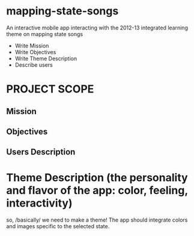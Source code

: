 mapping-state-songs
===================

An interactive mobile app interacting with the 2012-13 integrated learning theme on mapping state songs
* Write Mission
* Write Objectives
* Write Theme Description
* Describe users

# PROJECT SCOPE

Mission
----------
Objectives
----------
Users Description
------

# Theme Description (the personality and flavor of the app: color, feeling, interactivity)
so, /basically/ we need to make a theme!
The app should integrate colors and images specific to the selected state. 


